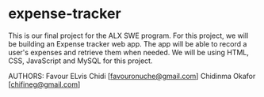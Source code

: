 # expense-tracker

This is our final project for the ALX SWE program.
For this project, we will be building an Expense tracker web app.
The app will be able to record a user's expenses and retrieve them when needed.
We will be using HTML, CSS, JavaScript and MySQL for this project.

AUTHORS:
Favour ELvis Chidi [favouronuche@gmail.com]
Chidinma Okafor [chifineg@gmail.com]
